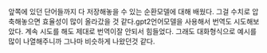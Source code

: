 앞쪽에 있던 단어들까지 다 저장해놓을 수 있는 순환모델에 대해 배웠다. 그걸 수치로 압축해놓으면 효율성이 많이 올라갔을 것 같다.gpt2언어모델을 사용해서 번역도 시도해보았다. 계속 시도를 해도 제대로 번역이잘 안되서 힘들었다. 그래도 대화형식으로 예시를 많이 나열해주니까 그나마 비슷하게 나왔던것 같다. 
